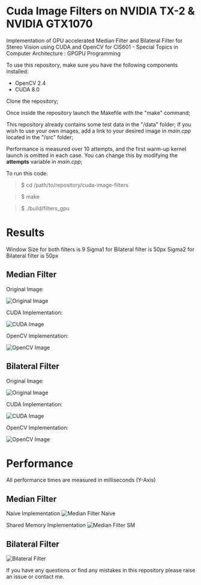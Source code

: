 # Cuda Image Filters on NVIDIA TX-2 & NVIDIA GTX1070
Implementation of GPU accelerated Median Filter and Bilateral Filter for Stereo Vision using CUDA and OpenCV for CIS601 - Special Topics in Computer Architecture : GPGPU Programming

To use this repository, make sure you have the following components installed:
* OpenCV 2.4
* CUDA 8.0

Clone the repository;

Once inside the repository launch the Makefile with the "make" command;

This repository already contains some test data in the "/data" folder; If you wish to use your own images, add a link to your desired image in *main.cpp* located in the "/src" folder;

Performance is measured over 10 attempts, and the first warm-up kernel launch is omitted in each case. You can change this by modifying the **attempts** variable in *main.cpp*;

To run this code:

> $ cd /path/to/repository/cuda-image-filters

> $ make

> $ ./build/filters_gpu

# Results

Window Size for both filters is 9
Sigma1 for Bilateral filter is 50px
Sigma2 for Bilateral filter is 50px

## Median Filter

Original Image:

![Original Image](https://github.com/ShreyasSkandan/cuda-image-filters/blob/master/data/imagemedian.png)

CUDA Implementation:

![CUDA Image](https://github.com/ShreyasSkandan/cuda-image-filters/blob/master/data/gpu_median_result.png)

OpenCV Implementation:

![OpenCV Image](https://github.com/ShreyasSkandan/cuda-image-filters/blob/master/data/cpu_median_result.png)


## Bilateral Filter

Original Image:

![Original Image](https://github.com/ShreyasSkandan/cuda-image-filters/blob/master/data/imagebilateral.png)

CUDA Implementation:

![CUDA Image](https://github.com/ShreyasSkandan/cuda-image-filters/blob/master/data/gpu_bilateral_result.png)

OpenCV Implementation:

![OpenCV Image](https://github.com/ShreyasSkandan/cuda-image-filters/blob/master/data/cpu_bilateral_result.png)


# Performance

All performance times are measured in milliseconds (Y-Axis)

## Median Filter

Naive Implementation
![Median Filter Naive](https://github.com/ShreyasSkandan/cuda-image-filters/blob/master/data/image%20(2).png)

Shared Memory Implementation
![Median Filter SM](https://github.com/ShreyasSkandan/cuda-image-filters/blob/master/data/image%20(3).png)

## Bilateral Filter

![Bilateral Filter](https://github.com/ShreyasSkandan/cuda-image-filters/blob/master/data/image%20(4).png)

If you have any questions or find any mistakes in this repository please raise an issue or contact me.

